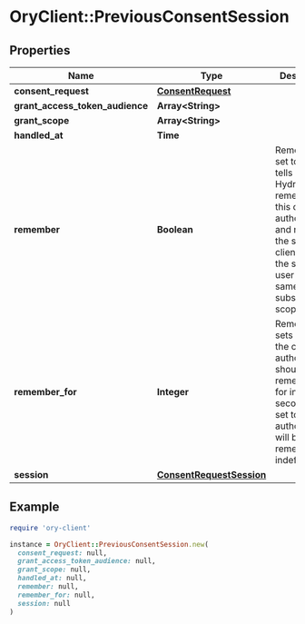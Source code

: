 # OryClient::PreviousConsentSession

## Properties

| Name | Type | Description | Notes |
| ---- | ---- | ----------- | ----- |
| **consent_request** | [**ConsentRequest**](ConsentRequest.md) |  | [optional] |
| **grant_access_token_audience** | **Array&lt;String&gt;** |  | [optional] |
| **grant_scope** | **Array&lt;String&gt;** |  | [optional] |
| **handled_at** | **Time** |  | [optional] |
| **remember** | **Boolean** | Remember, if set to true, tells ORY Hydra to remember this consent authorization and reuse it if the same client asks the same user for the same, or a subset of, scope. | [optional] |
| **remember_for** | **Integer** | RememberFor sets how long the consent authorization should be remembered for in seconds. If set to &#x60;0&#x60;, the authorization will be remembered indefinitely. | [optional] |
| **session** | [**ConsentRequestSession**](ConsentRequestSession.md) |  | [optional] |

## Example

```ruby
require 'ory-client'

instance = OryClient::PreviousConsentSession.new(
  consent_request: null,
  grant_access_token_audience: null,
  grant_scope: null,
  handled_at: null,
  remember: null,
  remember_for: null,
  session: null
)
```

